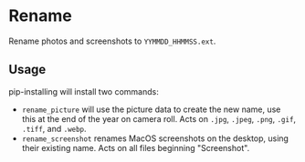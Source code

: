 # Rename
Rename photos and screenshots to `YYMMDD_HHMMSS.ext`.

## Usage

pip-installing will install two commands:
- `rename_picture` will use the picture data to create the new name, 
use this at the end of the year on camera roll. Acts on `.jpg`, `.jpeg`,
`.png`, `.gif`, `.tiff`, and `.webp`.
- `rename_screenshot` renames MacOS screenshots on the desktop, using their existing name.
Acts on all files beginning "Screenshot".
